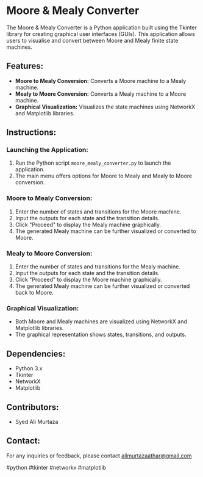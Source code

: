 # Moore & Mealy Converter

The Moore & Mealy Converter is a Python application built using the Tkinter library for creating graphical user interfaces (GUIs). This application allows users to visualise and convert between Moore and Mealy finite state machines.

## Features:

- **Moore to Mealy Conversion:** Converts a Moore machine to a Mealy machine.
- **Mealy to Moore Conversion:** Converts a Mealy machine to a Moore machine.
- **Graphical Visualization:** Visualizes the state machines using NetworkX and Matplotlib libraries.

## Instructions:

### Launching the Application:

1. Run the Python script `moore_mealy_converter.py` to launch the application.
2. The main menu offers options for Moore to Mealy and Mealy to Moore conversion.

### Moore to Mealy Conversion:

1. Enter the number of states and transitions for the Moore machine.
2. Input the outputs for each state and the transition details.
3. Click "Proceed" to display the Mealy machine graphically.
4. The generated Mealy machine can be further visualized or converted to Moore.

### Mealy to Moore Conversion:

1. Enter the number of states and transitions for the Mealy machine.
2. Input the outputs for each state and the transition details.
3. Click "Proceed" to display the Moore machine graphically.
4. The generated Mealy machine can be further visualized or converted back to Moore.

### Graphical Visualization:

- Both Moore and Mealy machines are visualized using NetworkX and Matplotlib libraries.
- The graphical representation shows states, transitions, and outputs.

## Dependencies:

- Python 3.x
- Tkinter
- NetworkX
- Matplotlib

## Contributors:

- Syed Ali Murtaza

## Contact: 

For any inquiries or feedback, please contact alimurtazaathar@gmail.com

#python #tkinter #networkx #matplotlib
